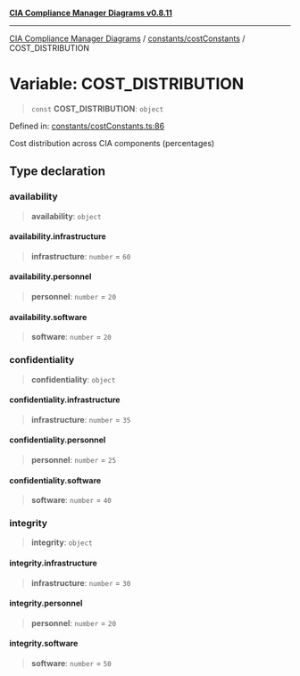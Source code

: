 [**CIA Compliance Manager Diagrams v0.8.11**](../../../README.md)

***

[CIA Compliance Manager Diagrams](../../../modules.md) / [constants/costConstants](../README.md) / COST\_DISTRIBUTION

# Variable: COST\_DISTRIBUTION

> `const` **COST\_DISTRIBUTION**: `object`

Defined in: [constants/costConstants.ts:86](https://github.com/Hack23/cia-compliance-manager/blob/d6eede30e4f01622fe18187e98b207e9a06a781f/src/constants/costConstants.ts#L86)

Cost distribution across CIA components (percentages)

## Type declaration

### availability

> **availability**: `object`

#### availability.infrastructure

> **infrastructure**: `number` = `60`

#### availability.personnel

> **personnel**: `number` = `20`

#### availability.software

> **software**: `number` = `20`

### confidentiality

> **confidentiality**: `object`

#### confidentiality.infrastructure

> **infrastructure**: `number` = `35`

#### confidentiality.personnel

> **personnel**: `number` = `25`

#### confidentiality.software

> **software**: `number` = `40`

### integrity

> **integrity**: `object`

#### integrity.infrastructure

> **infrastructure**: `number` = `30`

#### integrity.personnel

> **personnel**: `number` = `20`

#### integrity.software

> **software**: `number` = `50`

